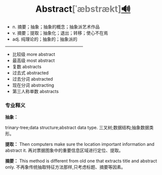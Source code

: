 <!--这个地方是标题，分别填写单词(首字母大写)、音标(复制README.md文档的音标)、音频链接(复制README.md文档的链接)，如果还是不会请参考第一个单词Access的详情(Detailed/Access.md)-->
# <center>**Abstract**<font color="#848484">[ˈæbstrækt]</font>[🔊](http://dict.youdao.com/dictvoice?audio=abstract&type=1)</center>

<!--词性及解释()-->
- n. 摘要；抽象；抽象的概念；抽象派艺术作品
- v. 摘要；提取；抽象化；退出；转移；使心不在焉
- adj. 纯理论的；抽象的；抽象派的

<hr style="width:50%"/>

- 比较级 more abstract 
- 最高级 most abstract 
- 复数 abstracts 
- 过去式 abstracted 
- 过去分词 abstracted 
- 现在分词 abstracting 
- 第三人称单数 abstracts

<!--词性及解释-->
### 专业释义

**抽象：**

trinary-tree;data structure;abstract data type.
三叉树;数据结构;抽象数据类形。

**提取：**
Then computers make sure the location important information and abstract it.
再对票据图象中的重要信息区域进行定位、提取。

**摘要：**
This method is different from old one that extracts title and abstract only.
不再象传统抽取特征方法那样,只考虑标题、摘要等因素。